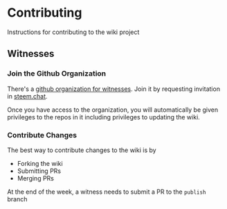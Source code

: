 # Contributing

Instructions for contributing to the wiki project

## Witnesses

### Join the Github Organization

There's a [github organization for witnesses](https://github.com/steemit-witnesses). Join it by requesting invitation in [steem.chat](https://steem.chat/channel/witness).

Once you have access to the organization, you will automatically be given privileges to the repos in it including privileges to updating the wiki.

### Contribute Changes

The best way to contribute changes to the wiki is by
* Forking the wiki
* Submitting PRs
* Merging PRs

At the end of the week, a witness needs to submit a PR to the `publish` branch